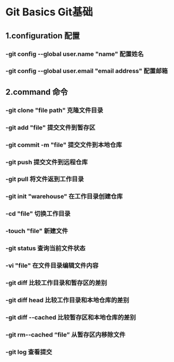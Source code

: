 # Git Basics Git基础
## 1.configuration 配置
### -git config --global user.name "name" 配置姓名
### -git config --global user.email "email address" 配置邮箱
## 2.command 命令
### -git clone "file path" 克隆文件目录
### -git add "file" 提交文件到暂存区
### -git commit -m "file" 提交文件到本地仓库
### -git push 提交文件到远程仓库
### -git pull 将文件返到工作目录
### -git init "warehouse" 在工作目录创建仓库
### -cd "file" 切换工作目录
### -touch "file" 新建文件
### -git status 查询当前文件状态
### -vi "file" 在文件目录编辑文件内容
### -git diff 比较工作目录和暂存区的差别
### -git diff head 比较工作目录和本地仓库的差别
### -git diff --cached 比较暂存区和本地仓库的差别
### -git rm--cached “file” 从暂存区内移除文件
### -git log 查看提交